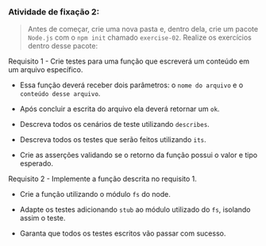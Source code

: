 ###  Atividade de fixação 2:
> Antes de começar, crie uma nova pasta e, dentro dela, crie um pacote `Node.js` com o `npm init` chamado `exercise-02`. Realize os exercícios dentro desse pacote:

Requisito 1 - Crie testes para uma função que escreverá um conteúdo em um arquivo específico.

* Essa função deverá receber dois parâmetros: o `nome do arquivo` e o `conteúdo desse arquivo`.

* Após concluir a escrita do arquivo ela deverá retornar um `ok`.

* Descreva todos os cenários de teste utilizando `describes`.

* Descreva todos os testes que serão feitos utilizando `its`.

* Crie as asserções validando se o retorno da função possui o valor e tipo esperado.

Requisito 2 - Implemente a função descrita no requisito 1.

* Crie a função utilizando o módulo `fs` do node.

* Adapte os testes adicionando `stub` ao módulo utilizado do `fs`, isolando assim o teste.

* Garanta que todos os testes escritos vão passar com sucesso.



